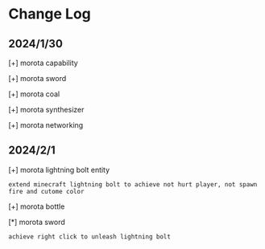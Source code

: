 # Change Log
## 2024/1/30
[+] morota capability

[+] morota sword

[+] morota coal

[+] morota synthesizer

[+] morota networking

## 2024/2/1
[+] morota lightning bolt entity

`
extend minecraft lightning bolt to achieve
not hurt player, not spawn fire and cutome color
`

[+] morota bottle

[*] morota sword

`
achieve right click to unleash lightning bolt
`